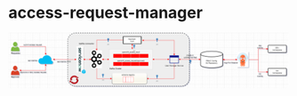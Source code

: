 # access-request-manager

<img align="center" width="1110" src="/doc/user access manager.drawio.png">
